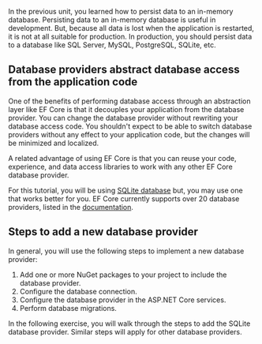 In the previous unit, you learned how to persist data to an in-memory database. Persisting data to an in-memory database is useful in development. But, because all data is lost when the application is restarted, it is not at all suitable for production. In production, you should persist data to a database like SQL Server, MySQL, PostgreSQL, SQLite, etc.

## Database providers abstract database access from the application code

One of the benefits of performing database access through an abstraction layer like EF Core is that it decouples your application from the database provider. You can change the database provider without rewriting your database access code. You shouldn't expect to be able to switch database providers without any effect to your application code, but the changes will be minimized and localized.

A related advantage of using EF Core is that you can reuse your code, experience, and data access libraries to work with any other EF Core database provider.

For this tutorial, you will be using [SQLite database](https://www.sqlite.org/index.html?azure-portal=true) but, you may use one that works better for you. EF Core currently supports over 20 database providers, listed in the [documentation](/ef/core/providers/?tabs=dotnet-core-cli?azure-portal=true).

## Steps to add a new database provider

In general, you will use the following steps to implement a new database provider:

1. Add one or more NuGet packages to your project to include the database provider.
1. Configure the database connection.
1. Configure the database provider in the ASP.NET Core services.
1. Perform database migrations.

In the following exercise, you will walk through the steps to add the SQLite database provider. Similar steps will apply for other database providers.
